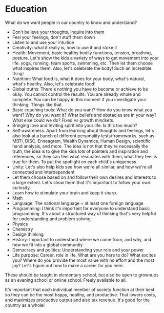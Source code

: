 # Education

What do we want people in our country to know and understand?

* Don't believe your thoughts, inquire into them
* Feel your feelings, don't stuff them down
* Listen to and use your intuition
* Creativity: what it really is, how to use it and stoke it
* Health: Movement, basic healthy bodily functions, tension, breathing, posture. Let's show the kids a variety of ways to get movement into your life: yoga, running, team sports, swimming, etc. Then let them choose what inspires them. Also, let's celebrate the body! Such an incredible thing!
* Nutrition: What food is, what it does for your body, what's natural, what's healthy. Also, let's celebrate food!
* Global truths: There's nothing you have to become or achieve to be okay. You cannot control the results. You are already whole and complete. You can be happy in this moment if you investigate your thinking. Things like that.
* Basic coaching tools: What do you want? How do you know what you want? Why do you want it? What beliefs and obstacles are in your way? What else could we do? Fixed vs growth mindsets.
* Bringing love and Inviting spirit into your life. Is this too much?
* Self-awareness. Apart from learning about thoughts and feelings, let's also look at a bunch of different personality tests/frameworks, such as MBTI, DISC, Enneagram, Wealth Dynamics, Human Design, scientific hand analysis, and more. The idea is not that they're necessaily the truth, the idea is to give the kids lots of pointers and inspiration and references, so they can feel what resonates with them, what they feel is true for them. To put the spotlight on each child's uniqueness.
* Unity: Let's also help kids see how we're all similar, and how we're all connected and interdependent
* Let them choose based on and follow their own desires and interests to a large extent. Let's show them that it's important to follow your own curiosity.
* Learn how to stimulate your brain and keep it sharp.
* Math
* Language: The national language + at least one foreign language
* Programming: I think it's important for everyone to understand basic programming. It's about a structured way of thinking that's very helpful for understanding and problem solving.
* Physics
* Chemistry
* Design thinking
* History: Important to understand where we come from, and why, and how we fit into a global community
* Democracy and politics: Understanding your role and your power
* Life purpose: Career, role in life. What are you here to do? What excites you? Where do you provide the most value with no effort and the most joy? Let's figure out how to make a career for you here.

These should be taught in elementary school, but also be open to grownups as an evening school or online school. Freely available to all.

It's important that each individual member of society function at their best, so they can be the most happy, healthy, and productive. That lowers costs, and maximizes productive output and also tax revenue. It's good for the country as a whole!


